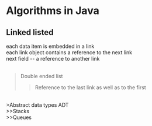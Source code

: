 Algorithms in Java
===============
Linked listed
---------------
each data item is embedded in a link</br>
each link object contains a reference to the next link</br>
next field -- a reference to another link</br>
</br>
>Double ended list</br>
>>Reference to the last link as well as to the first</br>
</br>
>Abstract data types ADT</br>
>>Stacks</br>
>>Queues</br>
